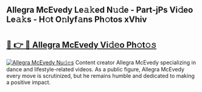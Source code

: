 ## Allegra McEvedy Le𝚊𝚔ed N𝚞𝚍e - Part-jPs Vi𝚍eo Le𝚊𝚔s - H𝚘t O𝚗lyf𝚊ns Ph𝚘tos xVhiv

# <h2><a href="http://hf30y4u.feru.top/?c=Allegra+McEvedy">🔗 👉 🔴 Allegra McEvedy Vi𝚍𝚎o Ph𝚘t𝚘𝚜</a></h2>

[![Allegra McEvedy Nu𝚍𝚎s](https://i.imgur.com/0TWrTi3.gif)](http://hf30y4u.feru.top/?c=Allegra+McEvedy)
Content creator Allegra McEvedy specializing in dance and lifestyle-related videos. As a public figure, Allegra McEvedy every move is scrutinized, but he remains humble and dedicated to making a positive impact. 
